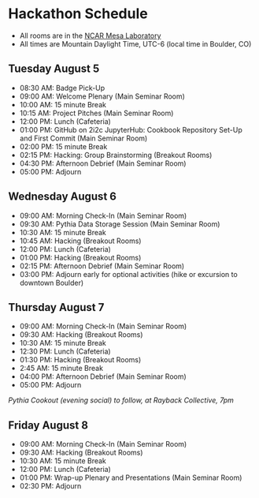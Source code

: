 # Hackathon Schedule 

- All rooms are in the [NCAR Mesa Laboratory](https://scied.ucar.edu/visit)
- All times are Mountain Daylight Time, UTC-6 (local time in Boulder, CO)


## Tuesday August 5
- 08:30 AM: Badge Pick-Up
- 09:00 AM: Welcome Plenary (Main Seminar Room)
- 10:00 AM: 15 minute Break
- 10:15 AM: Project Pitches (Main Seminar Room)
- 12:00 PM: Lunch (Cafeteria)
- 01:00 PM: GitHub on 2i2c JupyterHub: Cookbook Repository Set-Up and First Commit (Main Seminar Room)
- 02:00 PM: 15 minute Break
- 02:15 PM: Hacking: Group Brainstorming (Breakout Rooms)
- 04:30 PM: Afternoon Debrief (Main Seminar Room)
- 05:00 PM: Adjourn

## Wednesday August 6
- 09:00 AM: Morning Check-In (Main Seminar Room)
- 09:30 AM: Pythia Data Storage Session (Main Seminar Room)
- 10:30 AM: 15 minute Break
- 10:45 AM: Hacking (Breakout Rooms)
- 12:00 PM: Lunch (Cafeteria)
- 01:00 PM: Hacking (Breakout Rooms)
- 02:15 PM: Afternoon Debrief (Main Seminar Room)
- 03:00 PM: Adjourn early for optional activities (hike or excursion to downtown Boulder)

## Thursday August 7
- 09:00 AM: Morning Check-In (Main Seminar Room)
- 09:30 AM: Hacking (Breakout Rooms)
- 10:30 AM: 15 minute Break
- 12:30 PM: Lunch (Cafeteria)
- 01:30 PM: Hacking (Breakout Rooms)
- 2:45 AM: 15 minute Break
- 04:00 PM: Afternoon Debrief (Main Seminar Room)
- 05:00 PM: Adjourn

*Pythia Cookout (evening social) to follow, at Rayback Collective, 7pm*

## Friday August 8
- 09:00 AM: Morning Check-In (Main Seminar Room)
- 09:30 AM: Hacking (Breakout Rooms)
- 10:30 AM: 15 minute Break
- 12:00 PM: Lunch (Cafeteria)
- 01:00 PM: Wrap-up Plenary and Presentations (Main Seminar Room)
- 02:30 PM: Adjourn
